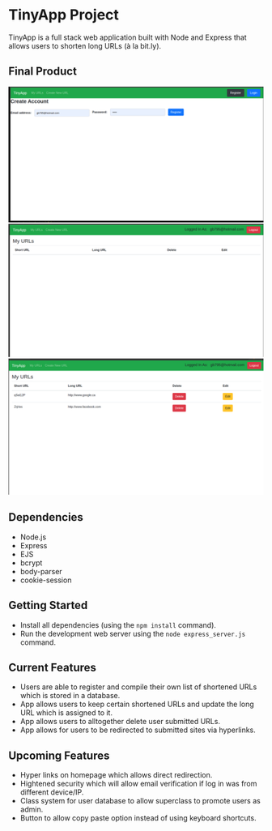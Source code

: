 # TinyApp Project

TinyApp is a full stack web application built with Node and Express that allows users to shorten long URLs (à la bit.ly).

## Final Product

!["Screenshot of registration page"](https://github.com/Grigor-ship-it/tinyapp/blob/master/docs/urls-register.png?raw=true)
!["Screenshot of home page without any stored data"](https://github.com/Grigor-ship-it/tinyapp/blob/master/docs/urls-page-empty.png?raw=true)
!["Screenshot of page with stored data"](https://github.com/Grigor-ship-it/tinyapp/blob/master/docs/urls-page.png?raw=true)


## Dependencies

- Node.js
- Express
- EJS
- bcrypt
- body-parser
- cookie-session

## Getting Started

- Install all dependencies (using the `npm install` command).
- Run the development web server using the `node express_server.js` command.

## Current Features

- Users are able to register and compile their own list of shortened URLs which is stored in a database.
- App allows users to keep certain shortened URLs and update the long URL which is assigned to it.
- App allows users to alltogether delete user submitted URLs.
- App allows for users to be redirected to submitted sites via hyperlinks.

## Upcoming Features

- Hyper links on homepage which allows direct redirection.
- Hightened security which will allow email verification if log in was from different device/IP.
- Class system for user database to allow superclass to promote users as admin.
- Button to allow copy paste option instead of using keyboard shortcuts.